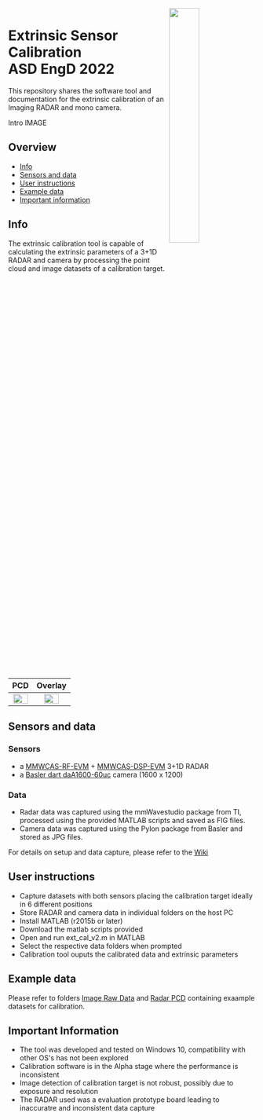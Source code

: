 <img src="https://user-images.githubusercontent.com/120169307/227249076-fa0c9a73-4318-47cb-8e02-878f06ff1f65.png" align="right" width="35%" height="35%">

# Extrinsic Sensor Calibration <br> ASD EngD 2022

This repository shares the software tool and documentation for the extrinsic calibration of an Imaging RADAR and mono camera.      

Intro IMAGE

## Overview
- [Info](#info)
- [Sensors and data](#sensors-and-data)
- [User instructions](#user-instructions)
- [Example data](#example-data)
- [Important information](#important-information)

## Info

The extrinsic calibration tool is capable of calculating the extrinsic parameters of a 3+1D RADAR and camera by processing the point cloud and image datasets of a calibration target.

| PCD | Overlay |
| :---: | :---: |
| <img src="https://user-images.githubusercontent.com/120169307/227243078-74372771-6868-48c0-9461-ff7d4e260391.png" width="95%" height="95%"> | <img src="https://user-images.githubusercontent.com/120169307/227238761-bfcce5bd-f5f0-4d92-973a-65dea2c17033.png" width="70%" height="70%"> |

## Sensors and data

### Sensors

- a [MMWCAS-RF-EVM](https://www.ti.com/tool/MMWCAS-RF-EVM) + [MMWCAS-DSP-EVM](https://www.ti.com/tool/MMWCAS-DSP-EVM) 3+1D RADAR
- a [Basler dart daA1600-60uc](https://www.baslerweb.com/en/products/cameras/area-scan-cameras/dart/daa1600-60uc-s-mount/) camera (1600 x 1200)

### Data

- Radar data was captured using the mmWavestudio package from TI, processed using the provided MATLAB scripts and saved as FIG files.
- Camera data was captured using the Pylon package from Basler and stored as JPG files.

For details on setup and data capture, please refer to the [Wiki](https://github.com/tue-mps-edu/asd-engd-project-2022-extrinsic-sensor-calibration/wiki/2.-Sensor-setup-and-data-capture)

## User instructions

- Capture datasets with both sensors placing the calibration target ideally in 6 different positions
- Store RADAR and camera data in individual folders on the host PC
- Install MATLAB (r2015b or later)
- Download the matlab scripts provided
- Open and run ext_cal_v2.m in MATLAB
- Select the respective data folders when prompted
- Calibration tool ouputs the calibrated data and extrinsic parameters

## Example data

Please refer to folders [Image Raw Data](https://github.com/tue-mps-edu/asd-engd-project-2022-extrinsic-sensor-calibration/tree/main/Image%20Raw%20Data) and [Radar PCD](https://github.com/tue-mps-edu/asd-engd-project-2022-extrinsic-sensor-calibration/tree/main/Radar%20PCD) containing exaample datasets for calibration.

## Important Information

- The tool was developed and tested on Windows 10, compatibility with other OS's has not been explored
- Calibration software is in the Alpha stage where the performance is inconsistent
- Image detection of calibration target is not robust, possibly due to exposure and resolution 
- The RADAR used was a evaluation prototype board leading to inaccuratre and inconsistent data capture







